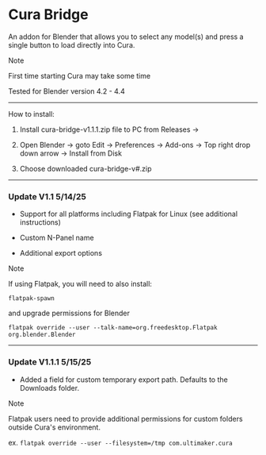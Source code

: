 ﻿# Cura Bridge

 An addon for Blender that allows you to select any model(s) and press a single button to load directly into Cura.

> [!Note]
> First time starting Cura may take some time
> 
> Tested for Blender version 4.2 - 4.4

---

How to install:

1. Install cura-bridge-v1.1.1.zip file to PC from Releases ->

2. Open Blender -> goto Edit -> Preferences -> Add-ons -> Top right drop down arrow -> Install from Disk

3. Choose downloaded cura-bridge-v#.zip

---

### Update V1.1 5/14/25

* Support for all platforms including Flatpak for Linux (see additional instructions)

* Custom N-Panel name

* Additional export options

> [!Note]
> If using Flatpak, you will need to also install:
>
> `flatpak-spawn`
>
> and upgrade permissions for Blender
>
> `flatpak override --user --talk-name=org.freedesktop.Flatpak org.blender.Blender`

---

### Update V1.1.1 5/15/25

* Added a field for custom temporary export path. Defaults to the Downloads folder.

> [!Note]
> Flatpak users need to provide additional permissions for custom folders outside Cura's environment. 
> 
> ex. `flatpak override --user --filesystem=/tmp com.ultimaker.cura`
